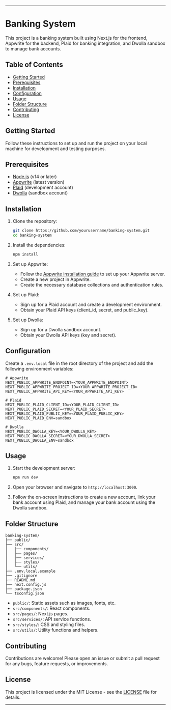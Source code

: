 

---

# Banking System

This project is a banking system built using Next.js for the frontend, Appwrite for the backend, Plaid for banking integration, and Dwolla sandbox to manage bank accounts.

## Table of Contents

- [Getting Started](#getting-started)
- [Prerequisites](#prerequisites)
- [Installation](#installation)
- [Configuration](#configuration)
- [Usage](#usage)
- [Folder Structure](#folder-structure)
- [Contributing](#contributing)
- [License](#license)

## Getting Started

Follow these instructions to set up and run the project on your local machine for development and testing purposes.

## Prerequisites

- [Node.js](https://nodejs.org/) (v14 or later)
- [Appwrite](https://appwrite.io/) (latest version)
- [Plaid](https://plaid.com/) (development account)
- [Dwolla](https://www.dwolla.com/) (sandbox account)

## Installation

1. Clone the repository:

   ```bash
   git clone https://github.com/yourusername/banking-system.git
   cd banking-system
   ```

2. Install the dependencies:

   ```bash
   npm install
   ```

3. Set up Appwrite:

   - Follow the [Appwrite installation guide](https://appwrite.io/docs/installation) to set up your Appwrite server.
   - Create a new project in Appwrite.
   - Create the necessary database collections and authentication rules.

4. Set up Plaid:

   - Sign up for a Plaid account and create a development environment.
   - Obtain your Plaid API keys (client_id, secret, and public_key).

5. Set up Dwolla:

   - Sign up for a Dwolla sandbox account.
   - Obtain your Dwolla API keys (key and secret).

## Configuration

Create a `.env.local` file in the root directory of the project and add the following environment variables:

```env
# Appwrite
NEXT_PUBLIC_APPWRITE_ENDPOINT=<YOUR_APPWRITE_ENDPOINT>
NEXT_PUBLIC_APPWRITE_PROJECT_ID=<YOUR_APPWRITE_PROJECT_ID>
NEXT_PUBLIC_APPWRITE_API_KEY=<YOUR_APPWRITE_API_KEY>

# Plaid
NEXT_PUBLIC_PLAID_CLIENT_ID=<YOUR_PLAID_CLIENT_ID>
NEXT_PUBLIC_PLAID_SECRET=<YOUR_PLAID_SECRET>
NEXT_PUBLIC_PLAID_PUBLIC_KEY=<YOUR_PLAID_PUBLIC_KEY>
NEXT_PUBLIC_PLAID_ENV=sandbox

# Dwolla
NEXT_PUBLIC_DWOLLA_KEY=<YOUR_DWOLLA_KEY>
NEXT_PUBLIC_DWOLLA_SECRET=<YOUR_DWOLLA_SECRET>
NEXT_PUBLIC_DWOLLA_ENV=sandbox
```

## Usage

1. Start the development server:

   ```bash
   npm run dev
   ```

2. Open your browser and navigate to `http://localhost:3000`.

3. Follow the on-screen instructions to create a new account, link your bank account using Plaid, and manage your bank account using the Dwolla sandbox.

## Folder Structure

```plaintext
banking-system/
├── public/
├── src/
│   ├── components/
│   ├── pages/
│   ├── services/
│   ├── styles/
│   └── utils/
├── .env.local.example
├── .gitignore
├── README.md
├── next.config.js
├── package.json
└── tsconfig.json
```

- `public/`: Static assets such as images, fonts, etc.
- `src/components/`: React components.
- `src/pages/`: Next.js pages.
- `src/services/`: API service functions.
- `src/styles/`: CSS and styling files.
- `src/utils/`: Utility functions and helpers.

## Contributing

Contributions are welcome! Please open an issue or submit a pull request for any bugs, feature requests, or improvements.

## License

This project is licensed under the MIT License - see the [LICENSE](LICENSE) file for details.

---

